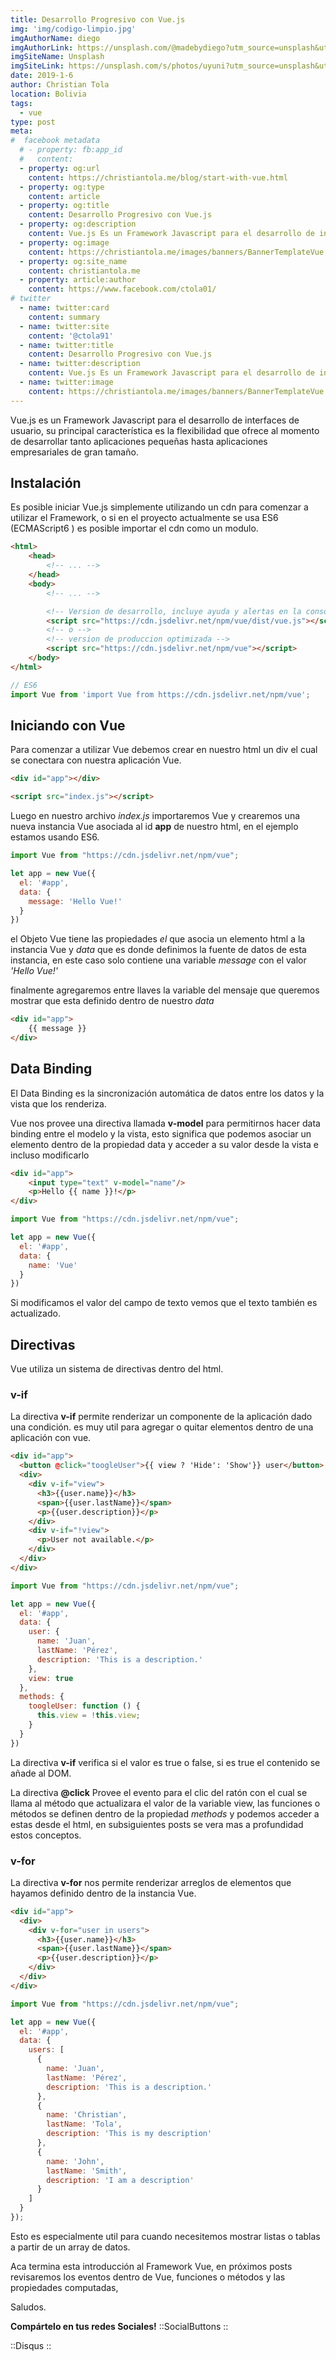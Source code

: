 ```yaml
---
title: Desarrollo Progresivo con Vue.js
img: 'img/codigo-limpio.jpg'
imgAuthorName: diego
imgAuthorLink: https://unsplash.com/@madebydiego?utm_source=unsplash&utm_medium=referral&utm_content=creditCopyText
imgSiteName: Unsplash
imgSiteLink: https://unsplash.com/s/photos/uyuni?utm_source=unsplash&utm_medium=referral&utm_content=creditCopyText
date: 2019-1-6
author: Christian Tola
location: Bolivia
tags: 
  - vue
type: post
meta:
#  facebook metadata
  # - property: fb:app_id
  #   content: 
  - property: og:url
    content: https://christiantola.me/blog/start-with-vue.html
  - property: og:type
    content: article
  - property: og:title
    content: Desarrollo Progresivo con Vue.js
  - property: og:description
    content: Vue.js Es un Framework Javascript para el desarrollo de interfaces de usuario....
  - property: og:image
    content: https://christiantola.me/images/banners/BannerTemplateVue.jpg
  - property: og:site_name
    content: christiantola.me
  - property: article:author
    content: https://www.facebook.com/ctola01/
# twitter
  - name: twitter:card
    content: summary
  - name: twitter:site
    content: '@ctola91'
  - name: twitter:title
    content: Desarrollo Progresivo con Vue.js
  - name: twitter:description
    content: Vue.js Es un Framework Javascript para el desarrollo de interfaces de usuario....
  - name: twitter:image
    content: https://christiantola.me/images/banners/BannerTemplateVue.jpg
---
```


Vue.js es un Framework Javascript para el desarrollo de interfaces de usuario, su principal característica es la flexibilidad que ofrece al momento de desarrollar tanto aplicaciones pequeñas hasta aplicaciones empresariales de gran tamaño.

## Instalación

Es posible iniciar Vue.js simplemente utilizando un cdn para comenzar a utilizar el Framework, o si en el proyecto actualmente se usa ES6 (ECMAScript6 ) es posible importar el cdn como un modulo.

```html
<html>
    <head>
        <!-- ... -->
    </head>
    <body>
        <!-- ... -->

        <!-- Version de desarrollo, incluye ayuda y alertas en la consola -->
        <script src="https://cdn.jsdelivr.net/npm/vue/dist/vue.js"></script>
        <!-- o -->
        <!-- version de produccion optimizada -->
        <script src="https://cdn.jsdelivr.net/npm/vue"></script>
    </body>
</html>
```

```js
// ES6
import Vue from 'import Vue from https://cdn.jsdelivr.net/npm/vue';
```

## Iniciando con Vue

Para comenzar a utilizar Vue debemos crear en nuestro html un div el cual se conectara con nuestra aplicación Vue.

```html
<div id="app"></div>

<script src="index.js"></script>
```
Luego en nuestro archivo *index.js* importaremos Vue y crearemos una nueva instancia Vue asociada al id **app** de nuestro html, en el ejemplo estamos usando ES6.

```js
import Vue from "https://cdn.jsdelivr.net/npm/vue";

let app = new Vue({
  el: '#app',
  data: {
    message: 'Hello Vue!'
  }
})
```
el Objeto Vue tiene las propiedades *el* que asocia un elemento html a la instancia Vue y *data* que es donde definimos la fuente de datos de esta instancia, en este caso solo contiene una variable *message* con el valor *'Hello Vue!'*

finalmente agregaremos entre llaves la variable del mensaje que queremos mostrar que esta definido dentro de nuestro *data*

```html
<div id="app">
    {{ message }}
</div>
```

## Data Binding

El Data Binding es la sincronización automática de datos entre los datos y la vista que los renderiza.

Vue nos provee una directiva llamada **v-model** para permitirnos hacer data binding entre el modelo y la vista, esto significa que podemos asociar un elemento dentro de la propiedad data y acceder a su valor desde la vista e incluso modificarlo

```html
<div id="app">
    <input type="text" v-model="name"/>
    <p>Hello {{ name }}!</p>
</div>
```

```js
import Vue from "https://cdn.jsdelivr.net/npm/vue";

let app = new Vue({
  el: '#app',
  data: {
    name: 'Vue'
  }
})
```

Si modificamos el valor del campo de texto vemos que el texto también es actualizado.

## Directivas

Vue utiliza un sistema de directivas dentro del html.

### v-if

La directiva **v-if** permite renderizar un componente de la aplicación dado una condición. es muy util para agregar o quitar elementos dentro de una aplicación con vue.

```html
<div id="app">
  <button @click="toogleUser">{{ view ? 'Hide': 'Show'}} user</button>
  <div>
    <div v-if="view">
      <h3>{{user.name}}</h3>
      <span>{{user.lastName}}</span>
      <p>{{user.description}}</p>
    </div>
    <div v-if="!view">
      <p>User not available.</p>
    </div>
  </div>
</div>
```

```js
import Vue from "https://cdn.jsdelivr.net/npm/vue";

let app = new Vue({
  el: '#app',
  data: {
    user: {
      name: 'Juan',
      lastName: 'Pérez',
      description: 'This is a description.'
    },
    view: true
  },
  methods: {
    toogleUser: function () {
      this.view = !this.view;
    }
  }
})
```
La directiva **v-if** verifica si el valor es true o false, si es true el contenido se añade al DOM.

La directiva **@click** Provee el evento para el clic del ratón con el cual se llama al método que actualizara el valor de la variable view, las funciones o métodos se definen dentro de la propiedad *methods* y podemos acceder a estas desde el html, en subsiguientes posts se vera mas a profundidad estos conceptos.

### v-for

La directiva **v-for** nos permite renderizar arreglos de elementos que hayamos definido dentro de la instancia Vue.

```html
<div id="app">
  <div>
    <div v-for="user in users">
      <h3>{{user.name}}</h3>
      <span>{{user.lastName}}</span>
      <p>{{user.description}}</p>
    </div>
  </div>
</div>
```

```js
import Vue from "https://cdn.jsdelivr.net/npm/vue";

let app = new Vue({
  el: '#app',
  data: {
    users: [
      {
        name: 'Juan',
        lastName: 'Pérez',
        description: 'This is a description.'
      },
      {
        name: 'Christian',
        lastName: 'Tola',
        description: 'This is my description'
      },
      {
        name: 'John',
        lastName: 'Smith',
        description: 'I am a description'
      }
    ]
  }
});
```

Esto es especialmente util para cuando necesitemos mostrar listas o tablas a partir de un array de datos.

Aca termina esta introducción al Framework Vue, en próximos posts revisaremos los eventos dentro de Vue, funciones o métodos y las propiedades computadas,

Saludos.

**Compártelo en tus redes Sociales!**
::SocialButtons
::

::Disqus
::